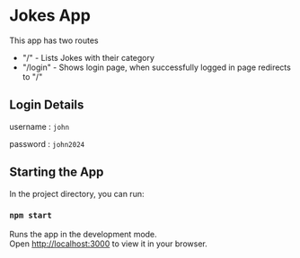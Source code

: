 # Jokes App

This app has two routes

- "/" - Lists Jokes with their category
- "/login" - Shows login page, when successfully logged in page redirects to "/"

## Login Details

username : `john`

password : `john2024`

## Starting the App

In the project directory, you can run:

### `npm start`

Runs the app in the development mode.\
Open [http://localhost:3000](http://localhost:3000) to view it in your browser.

